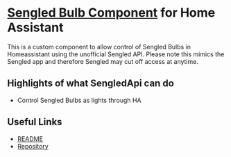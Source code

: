 # [Sengled Bulb Component](https://github.com/jfarmer08/ha-sengledapi) for Home Assistant

This is a custom component to allow control of Sengled Bulbs in Homeassistant using the unofficial Sengled API. Please note this mimics the Sengled app and therefore Sengled may cut off access at anytime.

## Highlights of what **SengledApi** can do

* Control Sengled Bulbs as lights through HA

## Useful Links

* [README](https://github.com/jfarmer08/ha-sengledapi/blob/master/README.md)
* [Repository](https://github.com/jfarmer08/ha-sengledapi)
